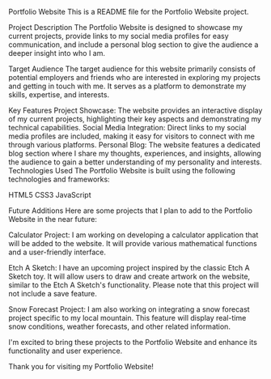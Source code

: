 Portfolio Website
This is a README file for the Portfolio Website project.

Project Description
The Portfolio Website is designed to showcase my current projects, provide links to my social media profiles for easy communication, and include a personal blog section to give the audience a deeper insight into who I am.

Target Audience
The target audience for this website primarily consists of potential employers and friends who are interested in exploring my projects and getting in touch with me. It serves as a platform to demonstrate my skills, expertise, and interests.

Key Features
Project Showcase: The website provides an interactive display of my current projects, highlighting their key aspects and demonstrating my technical capabilities.
Social Media Integration: Direct links to my social media profiles are included, making it easy for visitors to connect with me through various platforms.
Personal Blog: The website features a dedicated blog section where I share my thoughts, experiences, and insights, allowing the audience to gain a better understanding of my personality and interests.
Technologies Used
The Portfolio Website is built using the following technologies and frameworks:

HTML5
CSS3
JavaScript

Future Additions
Here are some projects that I plan to add to the Portfolio Website in the near future:

Calculator Project: I am working on developing a calculator application that will be added to the website. It will provide various mathematical functions and a user-friendly interface.

Etch A Sketch: I have an upcoming project inspired by the classic Etch A Sketch toy. It will allow users to draw and create artwork on the website, similar to the Etch A Sketch's functionality. Please note that this project will not include a save feature.

Snow Forecast Project: I am also working on integrating a snow forecast project specific to my local mountain. This feature will display real-time snow conditions, weather forecasts, and other related information.

I'm excited to bring these projects to the Portfolio Website and enhance its functionality and user experience.

Thank you for visiting my Portfolio Website!